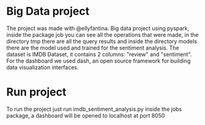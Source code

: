 # Big Data project 
The project was made with @ellyfantina.
Big data project using pyspark, inside the package job you can see all the operations that were made, in the directory tmp there are all the query results and inside the directory models there are the model used and trained for the sentiment analysis. The dataset is IMDB Dataset, it contains 2 columns: 
"review" and "sentiment". For the dashboard we used dash, an open source framework for building data visualization interfaces.

# Run project
To run the project just run imdb_sentiment_analysis.py inside the jobs package, a dashboard will be opened to localhost at port 8050
